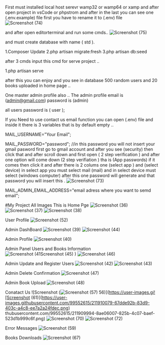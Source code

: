 First must installed local host serevr wamp32 or wamp64 or xamp and after
open project in vsCode or phpstrom and after in the last you can see one (.env.example) file
first you have to rename it to (.env) file 
![Screenshot (74)](https://user-images.githubusercontent.com/99552615/211910332-9a336f22-6b80-4adc-8c78-bfb607e1b546.png)


and after open editorterminal and run some cmds..
![Screenshot (75)](https://user-images.githubusercontent.com/99552615/211910880-69ac274b-b261-4096-a93a-7c7990b73400.png)


and must create database with name ( std ).

1.Composer Update
2.php artisan migrate:fresh
3.php artisan db:seed 


after 3 cmds input this cmd for serve project ..

1.php artisan serve

after this you can enjoy and you see in database 500 random users
and 20 books uploaded in home page ..

One master admin profile also ..
The admin profile email is (admin@gmail.com) password is (admin)

all users password is ( user );


If you Need to use contact us email function you can open (.env) file and 
inside it there is 3 variables that is by default empty ..

MAIL_USERNAME="Your Email";

MAIL_PASSWORD="password"; //in this password you will not insert your gmail pasword
first go to gmail account and after you see (security) then click that and after scroll down
and first open ( 2 step verification ) and after one option will come down (2 step verifiation )
tha is (App passwords) if it comes then click it and after there is 2 colums one (select app ) and (select device)
in select app you must select mail (mail) and in select device must select (windows computer) after this one password
will generate and that password you will insert this .
![Screenshot (73)](https://user-images.githubusercontent.com/99552615/211910410-07f26f2a-6c77-4fda-b7f7-7c4ae328f271.png)

MAIL_ADMIN_EMAIL_ADDRESS="email adress where you want to semd email";

#My Project All Images
This is Home Pge
![Screenshot (36)](https://user-images.githubusercontent.com/99552615/211908721-74cedd3c-699c-4d6e-9ae4-4482b7bd73ad.png)
![Screenshot (37)](https://user-images.githubusercontent.com/99552615/211908823-f904948c-762e-498e-8281-c18b51a29f80.png)
![Screenshot (38)](https://user-images.githubusercontent.com/99552615/211908877-bdf04135-0e93-4438-a92a-83a61241bf97.png)

User Profile
![Screenshot (52)](https://user-images.githubusercontent.com/99552615/211909901-7f952c04-524e-4c1c-bb2e-f8a75bbdd150.png)


Admin DashBoard
![Screenshot (39)](https://user-images.githubusercontent.com/99552615/211908982-2243403f-c5bf-49ad-89c0-c23f3fa95c96.png)
![Screenshot (44)](https://user-images.githubusercontent.com/99552615/211909442-2cfa1b01-8f20-4363-a613-c8c2cf02d701.png)

Admin Profile
![Screenshot (40)](https://user-images.githubusercontent.com/99552615/211909075-0595afd1-34cd-4f25-862f-1613e94a786b.png)

Admin Panel Users and Books Information
![Screenshot (41![Screenshot (45)](https://user-images.githubusercontent.com/99552615/211909471-80dad81a-171e-4f5d-9ca2-915ea4e54dc6.png)
)](https://user-images.githubusercontent.com/99552615/211909211-2b5d759f-c7cf-4a37-b049-ffa8749c0f00.png)
![Screenshot (46)](https://user-images.githubusercontent.com/99552615/211909559-73956153-6f47-4769-9304-aa6b0fe271ed.png)

Admin Update and Register Users
![Screenshot (42)](https://user-images.githubusercontent.com/99552615/211909365-1c01b083-2150-49fe-8a84-f1364b743c5e.png)
![Screenshot (43)](https://user-images.githubusercontent.com/99552615/211909383-0f401ee4-7ada-4937-bc0c-382a35e71a11.png)

Admin Delete Confirmation
![Screenshot (47)](https://user-images.githubusercontent.com/99552615/211909687-5b9ece31-a770-468f-b2d4-046e116147a6.png)

Admin Book Upload
![Screenshot (48)](https://user-images.githubusercontent.com/99552615/211909766-5bdcf7e5-d328-443c-9b7b-7ee604a94d22.png)

Conatact Us 
![Screenshot (![Screenshot (57)](https://user-images.githubusercontent.com/99552615/211910013-bf115293-24c0-4f24-adef-32d5919f3969.png)
56)](https://user-images.gi![Screenshot (61)](https://user-images.githubusercontent.com/99552615/211910079-67dde92b-83d9-403c-a4c8-ee7a2a24fdec.png)
thubusercontent.com/99552615/211909994-8ae06007-825b-4c07-baef-523d1b999c6f.png)
![Screenshot (70)](https://user-images.githubusercontent.com/99552615/211910173-4332bd5d-5dd0-481d-86d3-add1946dfb67.png)
![Screenshot (72)](https://user-images.githubusercontent.com/99552615/211910192-3b4f4f2a-a0d2-48b6-b549-ba536831b69d.png)

Error Messages
![Screenshot (59)](https://user-images.githubusercontent.com/99552615/211910063-880b0967-2e9f-4245-b103-4719527ce75d.png)

Books Downloads
![Screenshot (67)](https://user-images.githubusercontent.com/99552615/211910152-23d4bd64-c4f1-4253-ab9c-5d8a469b8d46.png)






